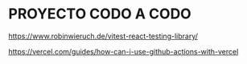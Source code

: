 # PROYECTO CODO A CODO

https://www.robinwieruch.de/vitest-react-testing-library/

https://vercel.com/guides/how-can-i-use-github-actions-with-vercel